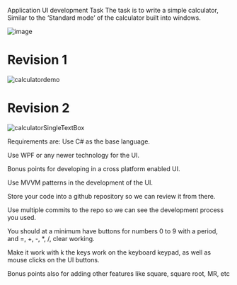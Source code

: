 Application UI development Task 
The task is to write a simple calculator, Similar to the ‘Standard mode’ of the calculator 
built into windows.

![image](https://github.com/user-attachments/assets/6a6e8909-98e4-48db-b24e-beda378a6af7)

# Revision 1

![calculatordemo](https://github.com/user-attachments/assets/4d1c061c-bf7f-4fd9-964d-ca01d16d5578)

# Revision 2

![calculatorSingleTextBox](https://github.com/user-attachments/assets/e503656a-3cba-401d-adca-adceced97ec4)



Requirements are: 
Use C# as the base language. 

Use WPF or any newer technology for the UI. 

Bonus points for developing in a cross platform enabled UI. 

Use MVVM patterns in the development of the UI. 

Store your code into a github repository so we can review it from there. 

Use multiple commits to the repo so we can see the development process you used. 

You should at a minimum have buttons for numbers 0 to 9 with a period, and =, +, -, *, /, 
clear working. 

Make it work with k the keys work on the keyboard keypad, as well as mouse clicks on the 
UI buttons. 

Bonus points also for adding other features like square, square root, MR,  etc
